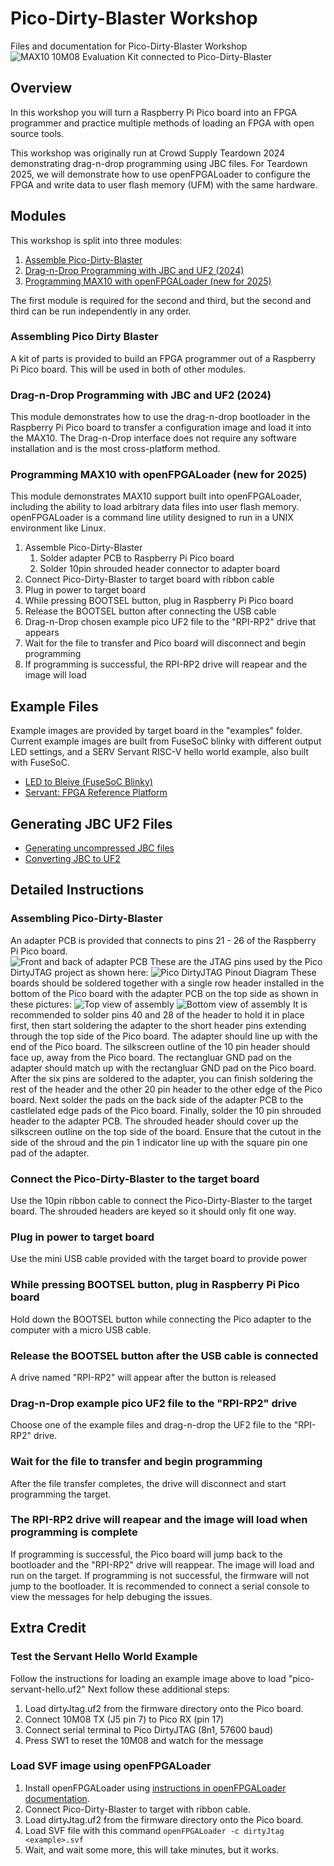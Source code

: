# Pico-Dirty-Blaster Workshop
Files and documentation for Pico-Dirty-Blaster Workshop
![MAX10 10M08 Evaluation Kit connected to Pico-Dirty-Blaster](./img/pico-dirty-blaster-connected.jpg)

## Overview

In this workshop you will turn a Raspberry Pi Pico board into an FPGA programmer and practice multiple methods of loading an FPGA with open source tools.

This workshop was originally run at Crowd Supply Teardown 2024 demonstrating drag-n-drop programming using JBC files.  For Teardown 2025, we will demonstrate how to use openFPGALoader to configure the FPGA and write data to user flash memory (UFM) with the same hardware.

## Modules

This workshop is split into three modules:

1. [Assemble Pico-Dirty-Blaster](modules/1-assembly.md)
2. [Drag-n-Drop Programming with JBC and UF2 (2024)](modules/2-drag-n-drop-jbc.md)
3. [Programming MAX10 with openFPGALoader (new for 2025)](modules/3-openFPGALoader-UFM.md)

The first module is required for the second and third, but the second and third can be run independently in any order.

### Assembling Pico Dirty Blaster

A kit of parts is provided to build an FPGA programmer out of a Raspberry Pi Pico board.  This will be used in both of other modules.

### Drag-n-Drop Programming with JBC and UF2 (2024)

This module demonstrates how to use the drag-n-drop bootloader in the Raspberry Pi Pico board to transfer a configuration image and load it into the MAX10.  The Drag-n-Drop interface does not require any software installation and is the most cross-platform method.

### Programming MAX10 with openFPGALoader (new for 2025)

This module demonstrates MAX10 support built into openFPGALoader, including the ability to load arbitrary data files into user flash memory.  openFPGALoader is a command line utility designed to run in a UNIX environment like Linux.


 1. Assemble Pico-Dirty-Blaster
    1. Solder adapter PCB to Raspberry Pi Pico board
    2. Solder 10pin shrouded header connector to adapter board
 2. Connect Pico-Dirty-Blaster to target board with ribbon cable
 3. Plug in power to target board
 4. While pressing BOOTSEL button, plug in Raspberry Pi Pico board
 5. Release the BOOTSEL button after connecting the USB cable
 6. Drag-n-Drop chosen example pico UF2 file to the "RPI-RP2" drive that appears
 7. Wait for the file to transfer and Pico board will disconnect and begin programming
 8. If programming is successful, the RPI-RP2 drive will reapear and the image will load

## Example Files
Example images are provided by target board in the "examples" folder.  Current example images are built from FuseSoC blinky with different output LED settings, and a SERV Servant RISC-V hello world example, also built with FuseSoC.
 * [LED to Bleive (FuseSoC Blinky)](https://github.com/fusesoc/blinky)
 * [Servant: FPGA Reference Platform](https://serv.readthedocs.io/en/latest/servant.html)

## Generating JBC UF2 Files
 * [Generating uncompressed JBC files](https://github.com/gsteiert/pico-dirty-blaster-workshop/blob/main/generate-jbc.md)
 * [Converting JBC to UF2](https://github.com/steieio/jbcuf2)

## Detailed Instructions

### Assembling Pico-Dirty-Blaster
An adapter PCB is provided that connects to pins 21 - 26 of the Raspberry Pi Pico board.  
![Front and back of adapter PCB](./img/th-pcb-front-back.jpg)
These are the JTAG pins used by the Pico DirtyJTAG project as shown here:
![Pico DirtyJTAG Pinout Diagram](./img/detailed_pinout.png)
These boards should be soldered together with a single row header installed in the bottom of the Pico board with the adapter PCB on the top side as shown in these pictures:
![Top view of assembly](./img/th-top.jpg)
![Bottom view of assembly](./img/th-bottom.jpg)
It is recommended to solder pins 40 and 28 of the header to hold it in place first, then start soldering the adapter to the short header pins extending through the top side of the Pico board.  The adapter should line up with the end of the Pico board.  The silkscreen outline of the 10 pin header should face up, away from the Pico board.  The rectangluar GND pad on the adapter should match up with the rectangluar GND pad on the Pico board.
After the six pins are soldered to the adapter, you can finish soldering the rest of the header and the other 20 pin header to the other edge of the Pico board.
Next solder the pads on the back side of the adapter PCB to the castlelated edge pads of the Pico board.
Finally, solder the 10 pin shrouded header to the adapter PCB.  The shrouded header should cover up the silkscreen outline on the top side of the board.  Ensure that the cutout in the side of the shroud and the pin 1 indicator line up with the square pin one pad of the adapter.

### Connect the Pico-Dirty-Blaster to the target board
Use the 10pin ribbon cable to connect the Pico-Dirty-Blaster to the target board.  The shrouded headers are keyed so it should only fit one way.

### Plug in power to target board
Use the mini USB cable provided with the target board to provide power

### While pressing BOOTSEL button, plug in Raspberry Pi Pico board
Hold down the BOOTSEL button while connecting the Pico adapter to the computer with a micro USB cable.

### Release the BOOTSEL button after the USB cable is connected
A drive named "RPI-RP2" will appear after the button is released

### Drag-n-Drop example pico UF2 file to the "RPI-RP2" drive
Choose one of the example files and drag-n-drop the UF2 file to the "RPI-RP2" drive.

### Wait for the file to transfer and begin programming
After the file transfer completes, the drive will disconnect and start programming the target.

### The RPI-RP2 drive will reapear and the image will load when programming is complete
If programming is successful, the Pico board will jump back to the bootloader and the "RPI-RP2" drive will reappear.  The image will load and run on the target.
If programming is not successful, the firmware will not jump to the bootloader.  It is recommended to connect a serial console to view the messages for help debuging the issues.

## Extra Credit

### Test the Servant Hello World Example

Follow the instructions for loading an example image above to load "pico-servant-hello.uf2"
Next follow these additional steps:
 1. Load dirtyJtag.uf2 from the firmware directory onto the Pico board.
 2. Connect 10M08 TX (J5 pin 7) to Pico RX (pin 17)
 3. Connect serial terminal to Pico DirtyJTAG (8n1, 57600 baud)
 4. Press SW1 to reset the 10M08 and watch for the message

 ### Load SVF image using openFPGALoader

 1. Install openFPGALoader using [instructions in openFPGALoader documentation](https://trabucayre.github.io/openFPGALoader/guide/install.html). 
 2. Connect Pico-Dirty-Blaster to target with ribbon cable.
 3. Load dirtyJtag.uf2 from the firmware directory onto the Pico board.
 4. Load SVF file with this command ```openFPGALoader -c dirtyJtag <example>.svf```
 5. Wait, and wait some more, this will take minutes, but it works.


